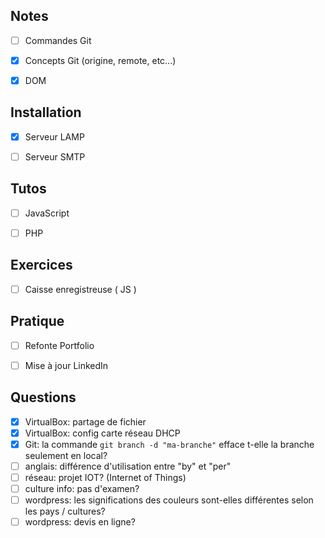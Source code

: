 
## Notes

- [ ] Commandes Git
- [x] Concepts Git (origine, remote, etc...)
- [x] DOM


## Installation

- [x] Serveur LAMP
- [ ] Serveur SMTP


## Tutos

- [ ] JavaScript
- [ ] PHP


## Exercices

- [ ] Caisse enregistreuse ( JS )


## Pratique

- [ ] Refonte Portfolio
- [ ] Mise à jour LinkedIn


## Questions

- [x] VirtualBox: partage de fichier
- [x] VirtualBox: config carte réseau DHCP
- [x] Git: la commande `git branch -d "ma-branche"` efface t-elle la branche seulement en local?
- [ ] anglais: différence d'utilisation entre "by" et "per"
- [ ] réseau: projet IOT? (Internet of Things)
- [ ] culture info: pas d'examen?
- [ ] wordpress: les significations des couleurs sont-elles différentes selon les pays / cultures?
- [ ] wordpress: devis en ligne?
